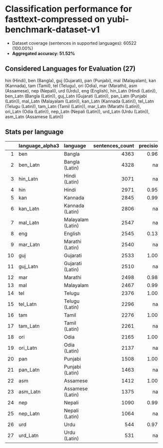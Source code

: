 # Classification performance for fasttext-compressed on yubi-benchmark-dataset-v1

- Dataset coverage (sentences in supported languages): 60522 (100.00%)
- **Aggregated accuracy: 51.52%**

<h2 id="supported-languages">Considered Languages for Evaluation (27)</h2>

hin (Hindi), ben (Bangla), guj (Gujarati), pan (Punjabi), mal (Malayalam), kan (Kannada), tam (Tamil), tel (Telugu), ori (Odia), mar (Marathi), asm (Assamese), nep (Nepali), urd (Urdu), eng (English), hin_Latn (Hindi (Latin)), ben_Latn (Bangla (Latin)), guj_Latn (Gujarati (Latin)), pan_Latn (Punjabi (Latin)), mal_Latn (Malayalam (Latin)), kan_Latn (Kannada (Latin)), tel_Latn (Telugu (Latin)), tam_Latn (Tamil (Latin)), mar_Latn (Marathi (Latin)), ori_Latn (Odia (Latin)), nep_Latn (Nepali (Latin)), urd_Latn (Urdu (Latin)), asm_Latn (Assamese (Latin))

<h2 id="metrics-per-language">Stats per language</h2>

|    | language_alpha3   | language          |   sentences_count |   precision |   recall |    f1 |   tp |    fp |    tn |   fn |
|---:|:------------------|:------------------|------------------:|------------:|---------:|------:|-----:|------:|------:|-----:|
|  1 | ben               | Bangla            |              4363 |       0.969 |    0.999 | 0.968 | 4357 |   141 | 56018 |    6 |
|  2 | ben_Latn          | Bangla (Latin)    |              4328 |     nan     |    0.000 | 0.000 |    0 |     0 | 56194 | 4328 |
|  3 | hin_Latn          | Hindi (Latin)     |              3071 |     nan     |    0.000 | 0.000 |    0 |     0 | 57451 | 3071 |
|  4 | hin               | Hindi             |              2971 |       0.950 |    0.993 | 0.947 | 2950 |   155 | 57396 |   21 |
|  5 | kan               | Kannada           |              2845 |       0.999 |    1.000 | 0.999 | 2844 |     2 | 57675 |    1 |
|  6 | kan_Latn          | Kannada (Latin)   |              2806 |     nan     |    0.000 | 0.000 |    0 |     0 | 57716 | 2806 |
|  7 | mal_Latn          | Malayalam (Latin) |              2547 |     nan     |    0.000 | 0.000 |    0 |     0 | 57975 | 2547 |
|  8 | eng               | English           |              2545 |       0.134 |    0.996 | 0.134 | 2536 | 16324 | 41653 |    9 |
|  9 | mar_Latn          | Marathi (Latin)   |              2540 |     nan     |    0.000 | 0.000 |    0 |     0 | 57982 | 2540 |
| 10 | guj               | Gujarati          |              2533 |       1.000 |    0.999 | 1.000 | 2531 |     0 | 57989 |    2 |
| 11 | guj_Latn          | Gujarati (Latin)  |              2510 |     nan     |    0.000 | 0.000 |    0 |     0 | 58012 | 2510 |
| 12 | mar               | Marathi           |              2498 |       0.987 |    0.980 | 0.978 | 2448 |    31 | 57993 |   50 |
| 13 | mal               | Malayalam         |              2467 |       0.995 |    1.000 | 0.995 | 2466 |    13 | 58042 |    1 |
| 14 | tel               | Telugu            |              2376 |       1.000 |    0.999 | 0.999 | 2374 |     1 | 58145 |    2 |
| 15 | tel_Latn          | Telugu (Latin)    |              2296 |     nan     |    0.000 | 0.000 |    0 |     0 | 58226 | 2296 |
| 16 | tam               | Tamil             |              2276 |       1.000 |    0.999 | 1.000 | 2274 |     0 | 58246 |    2 |
| 17 | tam_Latn          | Tamil (Latin)     |              2261 |     nan     |    0.000 | 0.000 |    0 |     0 | 58261 | 2261 |
| 18 | ori               | Odia              |              2165 |       1.000 |    0.999 | 0.999 | 2162 |     1 | 58356 |    3 |
| 19 | ori_Latn          | Odia (Latin)      |              2137 |     nan     |    0.000 | 0.000 |    0 |     0 | 58385 | 2137 |
| 20 | pan               | Punjabi           |              1508 |       1.000 |    0.999 | 1.000 | 1507 |     0 | 59014 |    1 |
| 21 | pan_Latn          | Punjabi (Latin)   |              1463 |     nan     |    0.000 | 0.000 |    0 |     0 | 59059 | 1463 |
| 22 | asm               | Assamese          |              1412 |       1.000 |    0.899 | 0.947 | 1270 |     0 | 59110 |  142 |
| 23 | asm_Latn          | Assamese (Latin)  |              1375 |     nan     |    0.000 | 0.000 |    0 |     0 | 59147 | 1375 |
| 24 | nep               | Nepali            |              1090 |       0.999 |    0.861 | 0.924 |  938 |     1 | 59431 |  152 |
| 25 | nep_Latn          | Nepali (Latin)    |              1064 |     nan     |    0.000 | 0.000 |    0 |     0 | 59458 | 1064 |
| 26 | urd               | Urdu              |               544 |       0.972 |    0.961 | 0.954 |  523 |    15 | 59963 |   21 |
| 27 | urd_Latn          | Urdu (Latin)      |               531 |     nan     |    0.000 | 0.000 |    0 |     0 | 59991 |  531 |